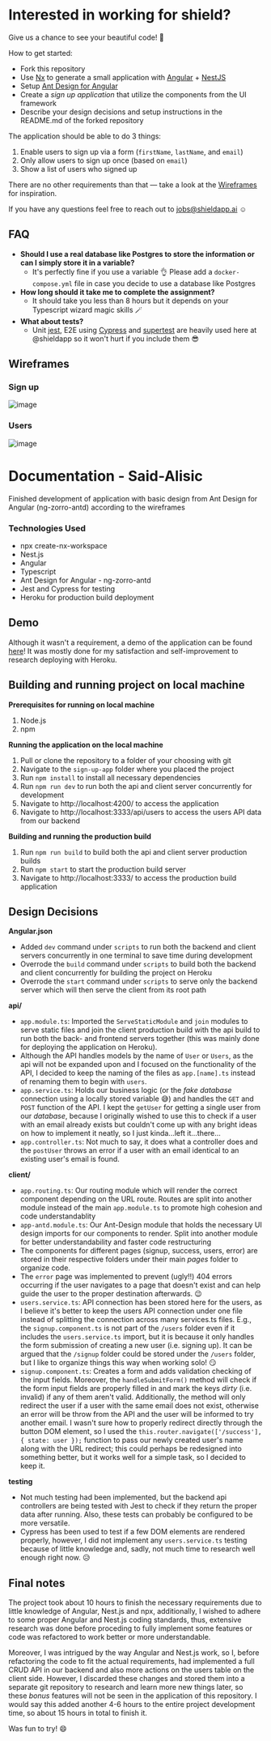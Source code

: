 # Interested in working for shield?

Give us a chance to see your beautiful code! 🤩 

How to get started:
- Fork this repository
- Use [Nx](https://nx.dev/) to generate a small application with [Angular](https://angular.io/) + [NestJS](https://nestjs.com/)
- Setup [Ant Design for Angular](https://ng.ant.design/docs/introduce/en)
- Create a *sign up application* that utilize the components from the UI framework
- Describe your design decisions and setup instructions in the README.md of the forked repository

The application should be able to do 3 things:
1. Enable users to sign up via a form (`firstName`, `lastName`, and `email`)
3. Only allow users to sign up once (based on `email`)
4. Show a list of users who signed up

There are no other requirements than that — take a look at the [Wireframes](#wireframes) for inspiration.

If you have any questions feel free to reach out to jobs@shieldapp.ai ☺️

## FAQ
- **Should I use a real database like Postgres to store the information or can I simply store it in a variable?**
    - It's perfectly fine if you use a variable 👌 Please add a `docker-compose.yml` file in case you decide to use a database like Postgres
- **How long should it take me to complete the assignment?**
    - It should take you less than 8 hours but it depends on your Typescript wizard magic skills 🪄
- **What about tests?**
    - Unit [jest](https://jestjs.io/), E2E using [Cypress](https://www.cypress.io/) and [supertest](https://github.com/visionmedia/supertest) are heavily used here at @shieldapp so it won't hurt if you include them 😎 

## Wireframes

### Sign up

![image](https://user-images.githubusercontent.com/16419971/114538338-928f1000-9c53-11eb-8be9-702381d7dbde.png)


### Users

![image](https://user-images.githubusercontent.com/16419971/114539208-8ce5fa00-9c54-11eb-81bd-70387184cd2d.png)


# Documentation - Said-Alisic

Finished development of application with basic design from Ant Design for Angular (ng-zorro-antd) according to the wireframes

### Technologies Used
- npx create-nx-workspace
- Nest.js
- Angular
- Typescript
- Ant Design for Angular - ng-zorro-antd
- Jest and Cypress for testing
- Heroku for production build deployment

## Demo 
Although it wasn't a requirement, a demo of the application can be found [here](https://sign-up-app-saidalisic.herokuapp.com/)! It was mostly done for my satisfaction and self-improvement to research deploying with Heroku.


## Building and running project on local machine

**Prerequisites for running on local machine**
1. Node.js
2. npm

**Running the application on the local machine**
1. Pull or clone the repository to a folder of your choosing with git
2. Navigate to the `sign-up-app` folder where you placed the project
3. Run `npm install` to install all necessary dependencies
4. Run `npm run dev` to run both the api and client server concurrently for development
5. Navigate to http://localhost:4200/ to access the application
6. Navigate to http://localhost:3333/api/users to access the users API data from our backend

**Building and running the production build**
1. Run `npm run build` to build both the api and client server production builds
2. Run `npm start` to start the production build server
3. Navigate to http://localhost:3333/ to access the production build application


## Design Decisions

**Angular.json**
- Added `dev` command under `scripts` to run both the backend and client servers concurrently in one terminal to save time during development
- Overrode the `build` command under `scripts` to build both the backend and client concurrently for building the project on Heroku
- Overrode the `start` command under `scripts` to serve only the backend server which will then serve the client from its root path

**api/**
- `app.module.ts`: Imported the  `ServeStaticModule` and `join` modules to serve static files and join the client production build with the api build to run both the back- and frontend servers together (this was mainly done for deploying the application on Heroku).
- Although the API handles models by the name of `User` or `Users`, as the api will not be expanded upon and I focused on the functionality of the API, I decided to keep the naming of the files as `app.[name].ts` instead of renaming them to begin with `users`.
- `app.service.ts`: Holds our business logic (or the *fake database* connection using a locally stored variable :sweat_smile:) and handles the `GET` and `POST` function of the API. I kept the `getUser` for getting a single user from our *database*, because I originally wished to use this to check if a user with an email already exists but couldn't come up with any bright ideas on how to implement it neatly, so I just kinda...left it...there...
- `app.controller.ts`: Not much to say, it does what a controller does and the `postUser` throws an error if a user with an email identical to an existing user's email is found. 

**client/**
- `app.routing.ts`: Our routing module which will render the correct component depending on the URL route. Routes are split into another module instead of the main `app.module.ts` to promote high cohesion and code understandablity 
- `app-antd.module.ts`: Our Ant-Design module that holds the necessary UI design imports for our components to render. Split into another module for better understandability and faster code restructuring
- The components for different pages (signup, success, users, error) are stored in their respective folders under their main *pages* folder to organize code.
- The `error` page was implemented to prevent (ugly!!) 404 errors occurring if the user navigates to a page that doesn't exist and can help guide the user to the proper destination afterwards. :wink:
- `users.service.ts`: API connection has been stored here for the users, as I believe it's better to keep the users API connection under one file instead of splitting the connection across many services.ts files. E.g., the `signup.component.ts` is not part of the `/users` folder even if it includes the `users.service.ts` import, but it is because it only handles the form submission of creating a new user (i.e. signing up). It can be argued that the `/signup` folder could be stored under the `/users` folder, but I like to organize things this way when working solo! :smirk:
- `signup.component.ts`: Creates a form and adds validation checking of the input fields. Moreover, the `handleSubmitForm()` method will check if the form input fields are properly filled in and mark the keys *dirty* (i.e. invalid) if any of them aren't valid. Additionally, the method will only redirect the user if a user with the same email does not exist, otherwise an error will be throw from the API and the user will be informed to try another email. I wasn't sure how to properly redirect directly through the button DOM element, so I used the `this.router.navigate(['/success'], { state: user });` function to pass our newly created user's name along with the URL redirect; this could perhaps be redesigned into something better, but it works well for a simple task, so I decided to keep it.

**testing**
- Not much testing had been implemented, but the backend api controllers are being tested with Jest to check if they return the proper data after running. Also, these tests can probably be configured to be more versatile.
- Cypress has been used to test if a few DOM elements are rendered properly, however, I did not implement any `users.service.ts` testing because of little knowledge and, sadly, not much time to research well enough right now. :disappointed_relieved:


## Final notes
The project took about 10 hours to finish the necessary requirements due to little knowledge of Angular, Nest.js and npx, additionally, I wished to adhere to some proper Angular and Nest.js coding standards, thus, extensive research was done before proceding to fully implement some features or code was refactored to work better or more understandable.

Moreover, I was intrigued by the way Angular and Nest.js work, so I, before refactoring the code to fit the actual requirements, had implemented a full CRUD API in our backend and also more actions on the users table on the client side. However, I discarded these changes and stored them into a separate git repository to research and learn more new things later, so these *bonus* features will not be seen in the application of this repository. I would say this added another 4-6 hours to the entire project development time, so about 15 hours in total to finish it. 

Was fun to try! :smile:




